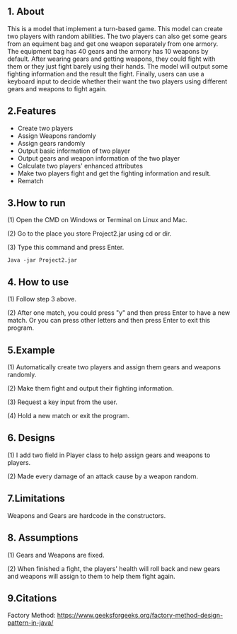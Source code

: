 ## 1. About
This is a model that implement a turn-based game. This model can create 
two players with random abilities. The two players can also get some gears
from an equiment bag and get one weapon separately from one armory.
The equipment bag has 40 gears and the armory has 10 weapons by default.
After wearing gears and getting weapons, they could fight with them or they just
fight barely using their hands. The model will output some fighting information
and the result the fight. Finally, users can use a keyboard input to decide
whether their want the two players using different gears and weapons to fight again.

## 2.Features
- Create two players
- Assign Weapons randomly
- Assign gears randomly
- Output basic information of two player
- Output gears and weapon information of the two player
- Calculate two players' enhanced attributes
- Make two players fight and get the fighting information and result.
- Rematch

## 3.How to run
(1) Open the CMD on Windows or Terminal on Linux and Mac.

(2) Go to the place you store Project2.jar using cd or dir.

(3) Type this command and press Enter.
```
Java -jar Project2.jar
```

## 4. How to use
(1) Follow step 3 above.

(2) After one match, you could press "y" and then press Enter to
have a new match. Or you can press other letters and then press Enter 
to exit this program.

## 5.Example
(1) Automatically create two players and assign them gears and weapons randomly.

(2) Make them fight and output their fighting information.

(3) Request a key input from the user.

(4) Hold a new match or exit the program.

## 6. Designs
(1) I add two field in Player class to help assign gears and weapons to players.

(2) Made every damage of an attack cause by a weapon random.  

## 7.Limitations
Weapons and Gears are hardcode in the constructors.

## 8. Assumptions
(1) Gears and Weapons are fixed.

(2) When finished a fight, the players' health will roll back and
new gears and weapons will assign to them to help them fight again.

## 9.Citations
Factory Method: https://www.geeksforgeeks.org/factory-method-design-pattern-in-java/